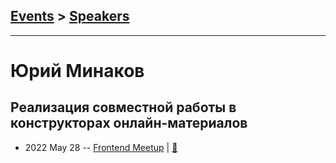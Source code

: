 ## [Events](../README.md) > [Speakers](../speakers.md)
---

# Юрий Минаков

## Реализация совместной работы в конструкторах онлайн-материалов
- 2022 May 28 -- [Frontend Meetup](https://www.youtube.com/watch?v=mxcIdKHCNSo)  | [:notebook:](https://russian-team.ispring.ru/app/preview/9af567b8-e0e4-11ec-a0cc-c68bf1338185)  
